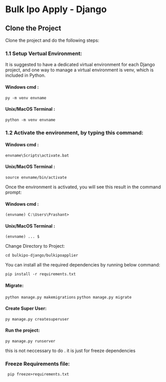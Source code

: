 # Bulk Ipo Apply - Django

## Clone the Project
Clone the project and  do the following steps:

### 1.1 Setup Vertual Environment:

It is suggested to have a dedicated virtual environment for each Django project, and one way to manage a virtual environment is venv, which is included in Python.

#### Windows cmd : 
` py -m venv envname `

#### Unix/MacOS Terminal : 
` python -m venv envname `

### 1.2 Activate the environment, by typing this command:

#### Windows cmd :
` envname\Scripts\activate.bat `

#### Unix/MacOS Terminal : 
` source envname/bin/activate `

Once the environment is activated, you will see this result in the command prompt:

#### Windows cmd :

` (envname) C:\Users\Prashant> `

#### Unix/MacOS Terminal : 
` (envname) ... $ `



Change Directory to Project:

`cd bulkipo-django/bulkipoapplier`


You can install all the required dependencies by running below command:

` pip install -r requirements.txt `

#### Migrate:

`python manage.py makemigrations`
`python manage.py migrate`

#### Create Super User:

`py manage.py createsuperuser`

#### Run the project:
` py manage.py runserver `

this is not neccessary to do . it is just for freeze dependencies
### Freeze Requirements file:


` pip freeze>requirements.txt`
